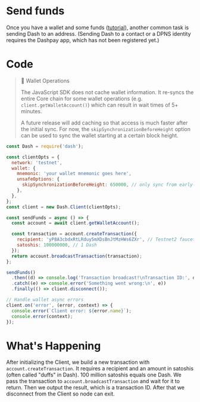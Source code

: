 # Send funds

Once you have a wallet and some funds ([tutorial](../tutorials/create-and-fund-a-wallet.md)), another common task is sending Dash to an address. (Sending Dash to a contact or a DPNS identity requires the Dashpay app, which has not been registered yet.)

# Code

> 📘 Wallet Operations
>
> The JavaScript SDK does not cache wallet information. It re-syncs the entire Core chain for some wallet operations (e.g. `client.getWalletAccount()`) which can result in wait times of  5+ minutes. 
>
> A future release will add caching so that access is much faster after the initial sync. For now, the `skipSynchronizationBeforeHeight` option can be used to sync the wallet starting at a certain block height.

```javascript
const Dash = require('dash');

const clientOpts = {
  network: 'testnet',
  wallet: {
    mnemonic: 'your wallet mnemonic goes here',
    unsafeOptions: {
      skipSynchronizationBeforeHeight: 650000, // only sync from early-2022
    },
  },
};
const client = new Dash.Client(clientOpts);

const sendFunds = async () => {
  const account = await client.getWalletAccount();

  const transaction = account.createTransaction({
    recipient: 'yP8A3cbdxRtLRduy5mXDsBnJtMzHWs6ZXr', // Testnet2 faucet
    satoshis: 100000000, // 1 Dash
  });
  return account.broadcastTransaction(transaction);
};

sendFunds()
  .then((d) => console.log('Transaction broadcast!\nTransaction ID:', d))
  .catch((e) => console.error('Something went wrong:\n', e))
  .finally(() => client.disconnect());

// Handle wallet async errors
client.on('error', (error, context) => {
  console.error(`Client error: ${error.name}`);
  console.error(context);
});
``` 

# What's Happening

After initializing the Client, we build a new transaction with `account.createTransaction`. It requires a recipient and an amount in satoshis (often called "duffs" in Dash). 100 million satoshis equals one Dash. We pass the transaction to `account.broadcastTransaction` and wait for it to return. Then we output the result, which is a transaction ID. After that we disconnect from the Client so node can exit.